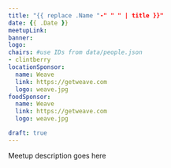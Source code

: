 ```yaml
---
title: "{{ replace .Name "-" " " | title }}"
date: {{ .Date }}
meetupLink:
banner:
logo:
chairs: #use IDs from data/people.json
- clintberry
locationSponsor:
  name: Weave
  link: https://getweave.com
  logo: weave.jpg
foodSponsor:
  name: Weave
  link: https://getweave.com
  logo: weave.jpg

draft: true
---
```


Meetup description goes here